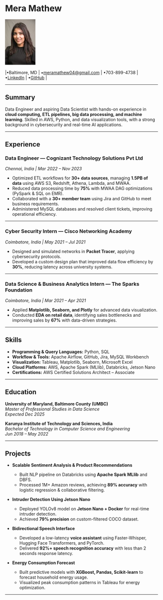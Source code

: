 # Mera Mathew

![Headshot](Mera.jpg)

|•Baltimore, MD | •[meramathew04@gmail.com](mailto:meramathew04@gmail.com) | •703-899-4738 | •[LinkedIn](http://www.linkedin.com/in/mera-mathew-026771170) | •[GitHub](https://github.com/MeraMathew) | 

---

## Summary
Data Engineer and aspiring Data Scientist with hands-on experience in **cloud computing, ETL pipelines, big data processing, and machine learning**. Skilled in AWS, Python, and data visualization tools, with a strong background in cybersecurity and real-time AI applications.

---

## Experience

### Data Engineer — Cognizant Technology Solutions Pvt Ltd
*Chennai, India | Mar 2022 – Nov 2023*

- Optimized ETL workflows for **30+ data sources**, managing **1.5PB of data** using AWS S3, Redshift, Athena, Lambda, and MWAA.  
- Reduced data processing time by **75%** with MWAA DAG optimizations (PySpark & SQL on EMR).  
- Collaborated with a **30+ member team** using Jira and GitHub to meet business requirements.  
- Administered MySQL databases and resolved client tickets, improving operational efficiency.  

---

### Cyber Security Intern — Cisco Networking Academy
*Coimbatore, India | May 2021 – Jul 2021*

- Designed and simulated networks in **Packet Tracer**, applying cybersecurity protocols.  
- Developed a custom design plan that improved data flow efficiency by **30%**, reducing latency across university systems.  

---

### Data Science & Business Analytics Intern — The Sparks Foundation
*Coimbatore, India | Mar 2021 – Apr 2021*

- Applied **Matplotlib, Seaborn, and Plotly** for advanced data visualization.  
- Conducted **EDA on retail data**, identifying sales bottlenecks and improving sales by **67%** with data-driven strategies.  

---

## Skills

- **Programming & Query Languages:** Python, SQL  
- **Workflow & Tools:** Apache Airflow, GitHub, Jira, MySQL Workbench  
- **Visualization:** Tableau, Matplotlib, Seaborn, Microsoft Excel  
- **Cloud Platforms:** AWS, Apache Spark (MLlib), Databricks, Jetson Nano  
- **Certifications:** AWS Certified Solutions Architect – Associate  

---

## Education

**University of Maryland, Baltimore County (UMBC)**  
_Master of Professional Studies in Data Science_  
*Expected Dec 2025*

**Karunya Institute of Technology and Sciences, India**  
_Bachelor of Technology in Computer Science and Engineering_  
*Jun 2018 – May 2022*

---

## Projects

- **Scalable Sentiment Analysis & Product Recommendations**  
  - Built NLP pipeline on Databricks using **Apache Spark MLlib** and DBFS.  
  - Processed 1M+ Amazon reviews, achieving **89% accuracy** with logistic regression & collaborative filtering.  

- **Intruder Detection Using Jetson Nano**  
  - Deployed YOLOv8 model on **Jetson Nano + Docker** for real-time intruder detection.  
  - Achieved **79% precision** on custom-filtered COCO dataset.  

- **Bidirectional Speech Interface**  
  - Developed a low-latency **voice assistant** using Faster-Whisper, Hugging Face Transformers, and PyTorch.  
  - Delivered **92%+ speech recognition accuracy** with less than 2 seconds response latency.  

- **Energy Consumption Forecast**  
  - Built predictive models with **XGBoost, Pandas, Scikit-learn** to forecast household energy usage.  
  - Visualized peak consumption patterns in Tableau for energy optimization.  

---
